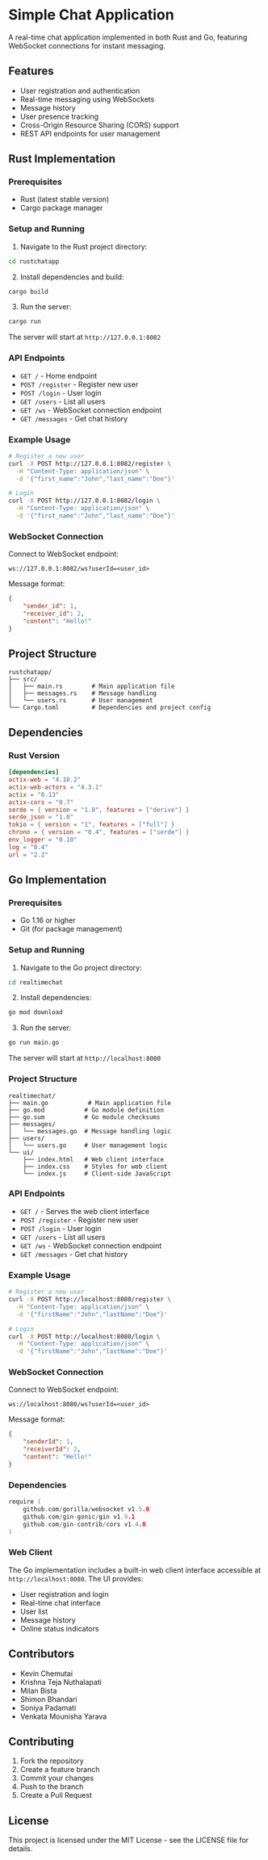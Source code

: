 # Simple Chat Application

A real-time chat application implemented in both Rust and Go, featuring WebSocket connections for instant messaging.

## Features

- User registration and authentication
- Real-time messaging using WebSockets
- Message history
- User presence tracking
- Cross-Origin Resource Sharing (CORS) support
- REST API endpoints for user management

## Rust Implementation

### Prerequisites

- Rust (latest stable version)
- Cargo package manager

### Setup and Running

1. Navigate to the Rust project directory:
```bash
cd rustchatapp
```

2. Install dependencies and build:
```bash
cargo build
```

3. Run the server:
```bash
cargo run
```

The server will start at `http://127.0.0.1:8082`

### API Endpoints

- `GET /` - Home endpoint
- `POST /register` - Register new user
- `POST /login` - User login
- `GET /users` - List all users
- `GET /ws` - WebSocket connection endpoint
- `GET /messages` - Get chat history

### Example Usage

```bash
# Register a new user
curl -X POST http://127.0.0.1:8082/register \
  -H "Content-Type: application/json" \
  -d '{"first_name":"John","last_name":"Doe"}'

# Login
curl -X POST http://127.0.0.1:8082/login \
  -H "Content-Type: application/json" \
  -d '{"first_name":"John","last_name":"Doe"}'
```

### WebSocket Connection

Connect to WebSocket endpoint:
```
ws://127.0.0.1:8082/ws?userId=<user_id>
```

Message format:
```json
{
    "sender_id": 1,
    "receiver_id": 2,
    "content": "Hello!"
}
```

## Project Structure

```
rustchatapp/
├── src/
│   ├── main.rs        # Main application file
│   ├── messages.rs    # Message handling
│   └── users.rs       # User management
└── Cargo.toml         # Dependencies and project config
```

## Dependencies

### Rust Version
```toml
[dependencies]
actix-web = "4.10.2"
actix-web-actors = "4.3.1"
actix = "0.13"
actix-cors = "0.7"
serde = { version = "1.0", features = ["derive"] }
serde_json = "1.0"
tokio = { version = "1", features = ["full"] }
chrono = { version = "0.4", features = ["serde"] }
env_logger = "0.10"
log = "0.4"
url = "2.2"
```

## Go Implementation

### Prerequisites

- Go 1.16 or higher
- Git (for package management)

### Setup and Running

1. Navigate to the Go project directory:
```bash
cd realtimechat
```

2. Install dependencies:
```bash
go mod download
```

3. Run the server:
```bash
go run main.go
```

The server will start at `http://localhost:8080`

### Project Structure

```
realtimechat/
├── main.go           # Main application file
├── go.mod           # Go module definition
├── go.sum           # Go module checksums
├── messages/
│   └── messages.go  # Message handling logic
├── users/
│   └── users.go     # User management logic
└── ui/
    ├── index.html   # Web client interface
    ├── index.css    # Styles for web client
    └── index.js     # Client-side JavaScript
```

### API Endpoints

- `GET /` - Serves the web client interface
- `POST /register` - Register new user
- `POST /login` - User login
- `GET /users` - List all users
- `GET /ws` - WebSocket connection endpoint
- `GET /messages` - Get chat history

### Example Usage

```bash
# Register a new user
curl -X POST http://localhost:8080/register \
  -H "Content-Type: application/json" \
  -d '{"firstName":"John","lastName":"Doe"}'

# Login
curl -X POST http://localhost:8080/login \
  -H "Content-Type: application/json" \
  -d '{"firstName":"John","lastName":"Doe"}'
```

### WebSocket Connection

Connect to WebSocket endpoint:
```
ws://localhost:8080/ws?userId=<user_id>
```

Message format:
```json
{
    "senderId": 1,
    "receiverId": 2,
    "content": "Hello!"
}
```

### Dependencies

```go
require (
    github.com/gorilla/websocket v1.5.0
    github.com/gin-gonic/gin v1.9.1
    github.com/gin-contrib/cors v1.4.0
)
```

### Web Client

The Go implementation includes a built-in web client interface accessible at `http://localhost:8080`. The UI provides:

- User registration and login
- Real-time chat interface
- User list
- Message history
- Online status indicators

## Contributors
- Kevin Chemutai
- Krishna Teja Nuthalapati
- Milan Bista
- Shimon Bhandari
- Soniya Padamati
- Venkata Mounisha Yarava


## Contributing

1. Fork the repository
2. Create a feature branch
3. Commit your changes
4. Push to the branch
5. Create a Pull Request

## License

This project is licensed under the MIT License - see the LICENSE file for details.